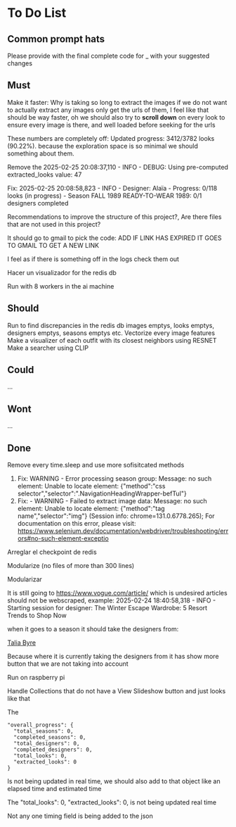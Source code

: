 # To Do List

## Common prompt hats

Please provide with the final complete code for _ with your suggested changes

## Must

Make it faster: Why is taking so long to extract the images if we do not want to actually extract any images only get the urls of them, I feel like that should be way faster, oh we should also try to **scroll down** on every look to ensure every image is there, and well loaded before seeking for the urls

These numbers are completely off: Updated progress: 3412/3782 looks (90.22%). because the exploration space is so minimal we should something about them.

Remove the 2025-02-25 20:08:37,110 - INFO - DEBUG: Using pre-computed extracted_looks value: 47

Fix: 2025-02-25 20:08:58,823 - INFO - Designer: Alaïa - Progress: 0/118 looks (in progress) - Season FALL 1989 READY-TO-WEAR 1989: 0/1 designers completed

Recommendations to improve the structure of this project?, Are there files that are not used in this project?

It should go to gmail to pick the code: ADD IF LINK HAS EXPIRED IT GOES TO GMAIL TO GET A NEW LINK

I feel as if there is something off in the logs check them out

Hacer un visualizador for the redis db

Run with 8 workers in the ai machine

## Should

Run to find discrepancies in the redis db images emptys, looks emptys, designers emptys, seasons emptys etc.
Vectorize every image features
Make a visualizer of each outfit with its closest neighbors using RESNET
Make a searcher using CLIP

## Could

...

## Wont

...

## Done

Remove every time.sleep and use more sofisitcated methods

1. Fix: WARNING - Error processing season group: Message: no such element: Unable to locate element: {"method":"css selector","selector":".NavigationHeadingWrapper-befTuI"}
2. Fix: - WARNING - Failed to extract image data: Message: no such element: Unable to locate element: {"method":"tag name","selector":"img"}
  (Session info: chrome=131.0.6778.265); For documentation on this error, please visit: <https://www.selenium.dev/documentation/webdriver/troubleshooting/errors#no-such-element-exceptio>

Arreglar el checkpoint de redis

Modularize (no files of more than 300 lines)

Modularizar

It is still going to <https://www.vogue.com/article/> which is undesired articles should not be webscraped, example: 2025-02-24 18:40:58,318 - INFO - Starting session for designer: The Winter Escape Wardrobe: 5 Resort Trends to Shop Now

when it goes to a season it should take the designers from:

<a role="link" class="NavigationInternalLink-cWEaeo kHWqlu grouped-navigation__link link--secondary navigation__link" href="/fashion-shows/fall-2024-ready-to-wear/talia-byre" data-testid="navigation__internal-link">Talia Byre</a>

Because where it is currently taking the designers from it has show more button that we are not taking into account

Run on raspberry pi

Handle Collections that do not have a View Slideshow button and just looks like that

The

    "overall_progress": {
      "total_seasons": 0,
      "completed_seasons": 0,
      "total_designers": 0,
      "completed_designers": 0,
      "total_looks": 0,
      "extracted_looks": 0
    }

Is not being updated in real time, we should also add to that object like an elapsed time and estimated time

The
          "total_looks": 0,
          "extracted_looks": 0,
is not being updated real time

Not any one timing field is being added to the json
